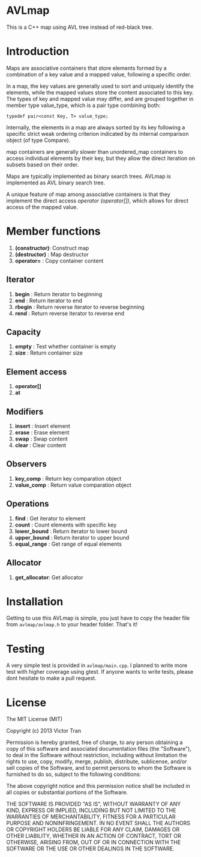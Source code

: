 AVLmap
======

This is a C++ map using AVL tree instead of red-black tree.
# Introduction

Maps are associative containers that store elements formed by a combination of a key value and a mapped value, following a specific order.

In a map, the key values are generally used to sort and uniquely identify the elements, while the mapped values store the content associated to this key. The types of key and mapped value may differ, and are grouped together in member type value_type, which is a pair type combining both:

``` 
typedef pair<const Key, T> value_type;
```

Internally, the elements in a map are always sorted by its key following a specific strict weak ordering criterion indicated by its internal comparison object (of type Compare).

map containers are generally slower than unordered_map containers to access individual elements by their key, but they allow the direct iteration on subsets based on their order.

Maps are typically implemented as binary search trees. AVLmap is implemented as AVL binary search tree.

A unique feature of map among associative containers is that they implement the direct access *operator (operator[])*, which allows for direct access of the mapped value.

# Member functions

1. **(constructor)**: Construct map
2. **(destructor)** : Map destructor
3. **operator=**    : Copy container content

## Iterator
1. **begin**        : Return iterator to beginning
2. **end**          : Return iterator to end 
3. **rbegin**       : Return reverse iterator to reverse beginning
4. **rend**         : Return reverse iterator to reverse end 

## Capacity
1. **empty**        : Test whether container is empty
2. **size**         : Return container size

## Element access
1. **operator[]**
2. **at**

## Modifiers
1. **insert**       : Insert element 
2. **erase**        : Erase element  
3. **swap**         : Swap content
4. **clear**        : Clear content

## Observers
1. **key_comp**     : Return key comparation object
2. **value_comp**   : Return value comparation object

## Operations
1. **find**         : Get iterator to element
2. **count**        : Count elements with specific key
3. **lower_bound**  : Return iterator to lower bound
4. **upper_bound**  : Return iterator to upper bound
5. **equal_range**  : Get range of equal elements

## Allocator
1. **get_allocator**: Get allocator

# Installation
Getting to use this AVLmap is simple, you just have to copy the header file from ```avlmap/avlmap.h``` to your header folder. That's it!

# Testing
A very simple test is provided in ```avlmap/main.cpp```. I planned to write more test with higher coverage using gtest. If anyone wants to write tests, please dont hesitate to make a pull request.

# License
The MIT License (MIT)

Copyright (c) 2013 Victor Tran

Permission is hereby granted, free of charge, to any person obtaining a copy
of this software and associated documentation files (the "Software"), to deal
in the Software without restriction, including without limitation the rights
to use, copy, modify, merge, publish, distribute, sublicense, and/or sell
copies of the Software, and to permit persons to whom the Software is
furnished to do so, subject to the following conditions:

The above copyright notice and this permission notice shall be included in
all copies or substantial portions of the Software.

THE SOFTWARE IS PROVIDED "AS IS", WITHOUT WARRANTY OF ANY KIND, EXPRESS OR
IMPLIED, INCLUDING BUT NOT LIMITED TO THE WARRANTIES OF MERCHANTABILITY,
FITNESS FOR A PARTICULAR PURPOSE AND NONINFRINGEMENT. IN NO EVENT SHALL THE
AUTHORS OR COPYRIGHT HOLDERS BE LIABLE FOR ANY CLAIM, DAMAGES OR OTHER
LIABILITY, WHETHER IN AN ACTION OF CONTRACT, TORT OR OTHERWISE, ARISING FROM,
OUT OF OR IN CONNECTION WITH THE SOFTWARE OR THE USE OR OTHER DEALINGS IN
THE SOFTWARE.
